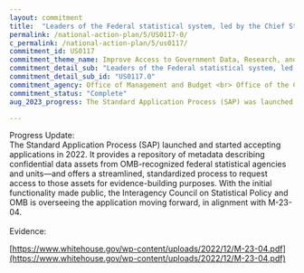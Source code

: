```yaml
---
layout: commitment
title:  "Leaders of the Federal statistical system, led by the Chief Statistician of the United States, recently launched a Standard Application Process… This significant achievement is a launching pad for additional seamless support for greater evidence building"
permalink: /national-action-plan/5/US0117-0/
c_permalink: /national-action-plan/5/us0117/
commitment_id: US0117
commitment_theme_name: Improve Access to Government Data, Research, and Information
commitment_detail_sub: "Leaders of the Federal statistical system, led by the Chief Statistician of the United States, recently launched a Standard Application Process… This significant achievement is a launching pad for additional seamless support for greater evidence building"
commitment_detail_sub_id: "US0117.0"
commitment_agency: Office of Management and Budget <br> Office of the Chief Statistician
commitment_status: "Complete"
aug_2023_progress: The Standard Application Process (SAP) was launched and application acceptance started in 2022. The Interagency Council on Statistical Policy continues to engage with SAP stakeholders and is adding new features and metadata to the SAP inventory. Regular updates on progress can be found at the following link. <a href="https://ncses.nsf.gov/about/standard-application-process"></a>

---
```

Progress Update:<br>
The Standard Application Process (SAP) launched and started accepting applications in 2022. It provides a repository of metadata describing confidential data assets from OMB-recognized federal statistical agencies and units—and offers a streamlined, standardized process to request access to those assets for evidence-building purposes. With the initial functionality made public, the Interagency Council on Statistical Policy and OMB is overseeing the application moving forward, in alignment with M-23-04.
<br>
<br>
Evidence:<br>

[https://www.whitehouse.gov/wp-content/uploads/2022/12/M-23-04.pdf](https://www.whitehouse.gov/wp-content/uploads/2022/12/M-23-04.pdf)